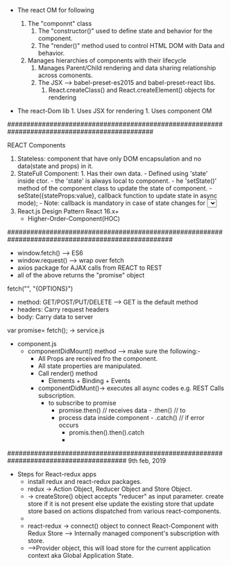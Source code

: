 - The react OM for following
    1. The "componnt" class
	    1. The "constructor()" used to define state and behavior for the component.
        2. The "render()" method used to control HTML DOM with Data and behavior.
    2. Manages hierarchies of components with their lifecycle
        1. Manages Parent/Child rendering and data sharing relationship across comonents.
        2. The JSX --> babel-preset-es2015 and babel-preset-react libs.
            1. React.createClass()  and React.createElement() objects for rendering 

- The react-Dom lib
        1. Uses JSX for rendering
            1. Uses component OM
          
##############################################################################################

REACT Components
1. Stateless: component that have only DOM  encapsulation and no data(state and props) in it.
2. StateFull Component: 1. Has their own data. 
                           - Defined using 'state' inside ctor.
                           - the 'state' is  always local to component.
                           - he 'setState()' method of the component class to update the state of      component.
                           - seState({stateProps:value}, callback function to update state in async mode);
                           - Note: callback is mandatory in case of state changes for <select> element
                        1. Has data received from their 'Parent' component. defined using 'props'      parameter passed to ctor. the 'props' are always across components.
    2.1. Statefull 'Controlled-Component'
        - Event and data binding for each editable element is used.
    2.2. Statefull 'UnControlled-Component'
        - State is not defined using "state" object, but the editable elements has implicit object declaration.
1. React.js Design Pattern React 16.x+
    - Higher-Order-Component(HOC)

###################################################################################################

- window.fetch() --> ES6
- window.request() --> wrap over fetch
- axios package for AJAX calls from REACT to REST
- all of the above returns the "promise" object
 
 

fetch("<URL>", "{OPTIONS}")

- method: GET/POST/PUT/DELETE -->  GET is the default method
- headers: Carry request headers
- body: Carry data to server

var promise= fetch(); -> service.js

- component.js
    - componentDidMount() method --> make sure the following:-
        - All Props are received fro the component.
        - All state properties are manipulated.
        - Call render() method
            - Elements + Binding + Events
        - componentDidMunt()-> executes all async codes e.g. REST Calls subscription.
            - to subscribe to promise
                - promise.then() // receives data - .then() // to
                -  process data inside component - .catch() // if error occurs
                    - promis.then().then().catch
                    - 
#######################################################################################
9th feb, 2019

- Steps for React-redux apps
   - install redux and react-redux packages.
   - redux -> Action Object, Reducer Object and Store Object.
   - -> createStore() object accepts "reducer" as input parameter. create store if it is not present else update the existing store that update store based on actions dispatched from various react-components.
   - 
   - react-redux -> connect() object to connect React-Component with                  Redux Store --> Internally managed component's                    subscription with store.
   - -->Provider object, this will load store for the current             application context aka Global Application State.
